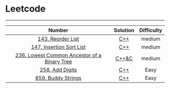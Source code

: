 # Leetcode

--------

|                            Number                            |                           Solution                           | Difficulty |
| :----------------------------------------------------------: | :----------------------------------------------------------: | :--------: |
| [143. Reorder List](https://leetcode-cn.com/problems/reorder-list/) |                           [C++]()                            |   medium   |
| [147. Insertion Sort List](https://leetcode-cn.com/problems/insertion-sort-list/) | [C++]( https://github.com/YKitty/LeetCode/blob/master/Soultion/Number147.md ) |   medium   |
| [236. Lowest Common Ancestor of a Binary Tree](https://leetcode-cn.com/problems/lowest-common-ancestor-of-a-binary-tree/) | [C++&C]( https://github.com/YKitty/LeetCode/blob/master/Soultion/Number236.md ) |   medium   |
| [258. Add Digits](https://leetcode-cn.com/problems/add-digits/) | [C++]( https://github.com/YKitty/LeetCode/blob/master/Soultion/Number258.md ) |    Easy    |
| [859. Buddy Strings](https://leetcode-cn.com/problems/buddy-strings/) | [C++]( https://github.com/YKitty/LeetCode/blob/master/Soultion/Number859.md ) |    Easy    |

 